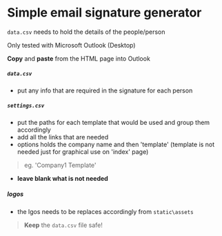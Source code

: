 # Simple email signature generator

`data.csv` needs to hold the details of the people/person

Only tested with Microsoft Outlook (Desktop) 

<b>Copy</b> and <b>paste</b> from the HTML page into Outlook

##### `data.csv`
 - put any info that are required in the signature for each person

##### `settings.csv`
 - put the paths for each template that would be used and group them accordingly
 - add all the links that are needed
 - options holds the company name and then 'template' (template is not needed just for graphical use on 'index' page)
  > eg. 'Company1 Template'
 - <b>leave blank what is not needed</b>

##### logos
 - the lgos needs to be replaces accordingly from `static\assets`


> <b>Keep</b> the `data.csv` file safe!
